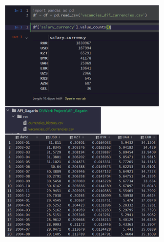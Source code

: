 ![](https://github.com/reffy33/API_Gagarin/blob/main/screenshots/values_count.png)
![](https://github.com/reffy33/API_Gagarin/blob/main/screenshots/csv%20files.png)
![](https://github.com/reffy33/API_Gagarin/blob/main/screenshots/final%20csv.png)